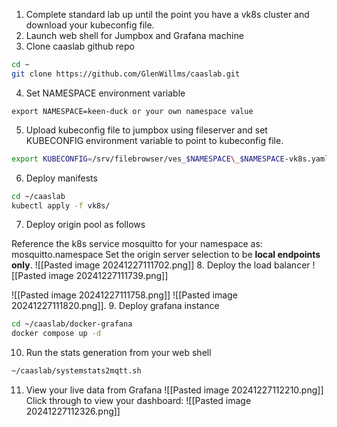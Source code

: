 
1. Complete standard lab up until the point you have a vk8s cluster and download your kubeconfig file.
2. Launch web shell for Jumpbox and Grafana machine
3. Clone caaslab github repo
```bash
cd ~
git clone https://github.com/GlenWillms/caaslab.git
```
4. Set NAMESPACE environment variable
```
export NAMESPACE=keen-duck or your own namespace value
```
5. Upload kubeconfig file to jumpbox using fileserver and set KUBECONFIG environment variable to point to kubeconfig file.
```bash
export KUBECONFIG=/srv/filebrowser/ves_$NAMESPACE\_$NAMESPACE-vk8s.yaml
```
6. Deploy manifests
```bash
cd ~/caaslab
kubectl apply -f vk8s/
```
7. Deploy origin pool as follows

Reference the k8s service mosquitto for your namespace as: mosquitto.namespace
Set the origin server selection to be **local endpoints only**.
![[Pasted image 20241227111702.png]]
8. Deploy the load balancer
![[Pasted image 20241227111739.png]]

![[Pasted image 20241227111758.png]]
![[Pasted image 20241227111820.png]].
9. Deploy grafana instance
```bash
cd ~/caaslab/docker-grafana
docker compose up -d
```
10. Run the stats generation from your web shell
```bash
~/caaslab/systemstats2mqtt.sh
```

11. View your live data from Grafana
 ![[Pasted image 20241227112210.png]]
Click through to view your dashboard:
![[Pasted image 20241227112326.png]]